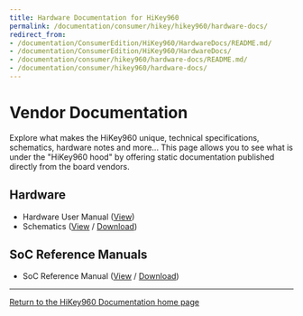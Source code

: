 ```yaml
---
title: Hardware Documentation for HiKey960
permalink: /documentation/consumer/hikey/hikey960/hardware-docs/
redirect_from:
- /documentation/ConsumerEdition/HiKey960/HardwareDocs/README.md/
- /documentation/ConsumerEdition/HiKey960/HardwareDocs/
- /documentation/consumer/hikey960/hardware-docs/README.md/
- /documentation/consumer/hikey960/hardware-docs/
---
```

# Vendor Documentation

Explore what makes the HiKey960 unique, technical specifications, schematics, hardware notes and more... This page allows you to see what is under the "HiKey960 hood" by offering static documentation published directly from the board vendors.

## Hardware

- Hardware User Manual ([View](hardware-user-manual.md))
- Schematics ([View](https://github.com/96boards/documentation/blob/master/consumer/hikey/hikey960/hardware-docs/HiKey960_Schematics.pdf) / [Download](https://github.com/96boards/documentation/raw/master/consumer/hikey/hikey960/hardware-docs/HiKey960_Schematics.pdf))

## SoC Reference Manuals

- SoC Reference Manual ([View](https://github.com/96boards/documentation/blob/master/consumer/hikey/hikey960/hardware-docs/HiKey960_SoC_Reference_Manual.pdf) / [Download](https://github.com/96boards/documentation/raw/master/consumer/hikey/hikey960/hardware-docs/HiKey960_SoC_Reference_Manual.pdf))

***

[Return to the HiKey960 Documentation home page](../)
